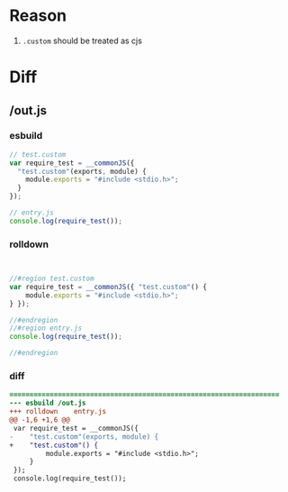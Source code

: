 # Reason
1. `.custom` should be treated as cjs
# Diff
## /out.js
### esbuild
```js
// test.custom
var require_test = __commonJS({
  "test.custom"(exports, module) {
    module.exports = "#include <stdio.h>";
  }
});

// entry.js
console.log(require_test());
```
### rolldown
```js


//#region test.custom
var require_test = __commonJS({ "test.custom"() {
	module.exports = "#include <stdio.h>";
} });

//#endregion
//#region entry.js
console.log(require_test());

//#endregion
```
### diff
```diff
===================================================================
--- esbuild	/out.js
+++ rolldown	entry.js
@@ -1,6 +1,6 @@
 var require_test = __commonJS({
-    "test.custom"(exports, module) {
+    "test.custom"() {
         module.exports = "#include <stdio.h>";
     }
 });
 console.log(require_test());

```